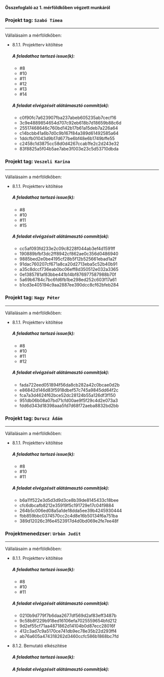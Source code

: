 **Összefoglaló az 1. mérföldkőben végzett munkáról**



### Projekt tag: `Szabó Tímea`

___

Vállalásaim a mérföldkőben:

- 8.1.1. Projektterv kitöltése

    ##### A feladathoz tartozó issue(k):

     - #8
     - #10
     - #11
     - #12
     - #13
     - #14

    ##### A feladat elvégzését alátámasztó commit(ok):

     - c0f90fc7a623907fba237abeb605235ab7cecf16
     - 3c9e4889854654d707c92eb618b7d18659b88c6d
     - 25517468646c760bd142b17b61a15deb7a226a64   
     - c14bcbb41a6b7d0c9b167f84a389d61492585a64
     - 1ddcfb01043d9b17d677be6bf48e6b1749bffe55
     - c2458c1d3875cc58d0d4267ccab1fe2c2d243e32
     - 83f8825a5f04b5ae7abe3f003e23c5d53710dbda


### Projekt tag: `Veszeli Karina`

___

Vállalásaim a mérföldkőben:


- 8.1.1. Projektterv kitöltése

    ##### A feladathoz tartozó issue(k):

     - #8
     - #10
     - #11
     - #15

    ##### A feladat elvégzését alátámasztó commit(ok):

     - cc5af093fd233e2c09c8228f044ab3ef4d1591ff
     - 190889bfbf3dc2ff8942cf862ae0c356d0486940
     - 9885bed2e0be4195cf28b5f12b525661ebad1a2f
     - 91dac760207cf671a8ca20d2713eba5c52b40b91
     - a35c8dccf736eab0bc06eff8d350512e032a3365
     - 0e1385781af83bbe441b14bf876977587988b70f
     - 5a69b6784c7bc6fd6fb1be298ed252c603f17a61
     - b1cd3e405194c9aa2887ee390dcc8cf62bfeb284


### Projekt tag: `Nagy Péter`

___

Vállalásaim a mérföldkőben:


- 8.1.1. Projektterv kitöltése

    ##### A feladathoz tartozó issue(k):

     - #8
     - #10
     - #11
     - #12


    ##### A feladat elvégzését alátámasztó commit(ok):

     - fada722eed051894f56da8cb282a42c0bcae0d2b
     - e86842d146d83f5918dbef57c745a9845dd64f2c
     - fca7a3d4624f62bce52dc28124b55a126df3f150
     - 951db06b08a07bd71cfd00ae9f5f29c4d2e073a3
     - fdd6d343d18398aaa5fd7d68f72aeba8832bd2bb



### Projekt tag: `Durucz Ádám`

___

Vállalásaim a mérföldkőben:


- 8.1.1. Projektterv kitöltése

    ##### A feladathoz tartozó issue(k):

     - #8
     - #10
     - #11


    ##### A feladat elvégzését alátámasztó commit(ok):

     - b6a11f522e3d5d3d9d3ce8b39de8145433c18bee
     - cfc6dbcafb8212e35919f5c191729e17c04f9884
     - 264b5c006ed08a5a1de18dda5ee39b4245930444
     - fbb859bbc0374570cc2c4d8e16b50134f6a751ba
     - 389d12026c3f6e4523917d4d0bd069e2fe7ee48f



### Projektmenedzser: `Urbán Judit`

___

Vállalásaim a mérföldkőben:

    
- 8.1.1. Projektterv kitöltése

    ##### A feladathoz tartozó issue(k):

     - #8
     - #10
     - #11


    ##### A feladat elvégzését alátámasztó commit(ok):

     - 0210b9d779f7b6daa2677df569d2af83eff3487b
     - 9c58b8f229b918ed16106efa7025559654bfd212
     - 9d2ef55cf71aa4871862d14104b0d87ecc28016f
     - 412c3ad7c9a5170ce741db9ec78e35b22d293ff4
     - ab76a605a474318262d3460ccfc586b1868bc7fd


- 8.1.2. Bemutató elkészitése

    ##### A feladathoz tartozó issue(k):



    ##### A feladat elvégzését alátámasztó commit(ok):

    
